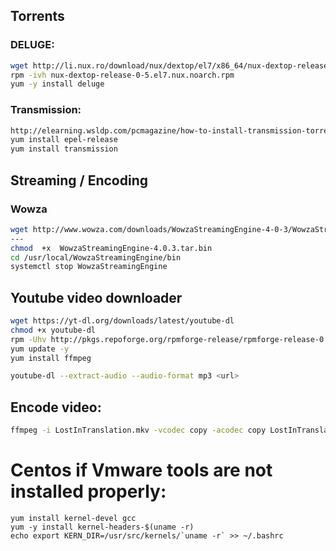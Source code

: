 
## Torrents
### DELUGE:
```bash
wget http://li.nux.ro/download/nux/dextop/el7/x86_64/nux-dextop-release-0-5.el7.nux.noarch.rpm
rpm -ivh nux-dextop-release-0-5.el7.nux.noarch.rpm
yum -y install deluge
```

### Transmission:
```bash
http://elearning.wsldp.com/pcmagazine/how-to-install-transmission-torrent-on-centos-7/
yum install epel-release
yum install transmission
```

## Streaming / Encoding
### Wowza
```bash
wget http://www.wowza.com/downloads/WowzaStreamingEngine-4-0-3/WowzaStreamingEngine-4.0.3.tar.bin
---
chmod  +x  WowzaStreamingEngine-4.0.3.tar.bin
cd /usr/local/WowzaStreamingEngine/bin
systemctl stop WowzaStreamingEngine
```

## Youtube video downloader
```bash
wget https://yt-dl.org/downloads/latest/youtube-dl
chmod +x youtube-dl
rpm -Uhv http://pkgs.repoforge.org/rpmforge-release/rpmforge-release-0.5.3-1.el7.rf.x86_64.rpm
yum update -y
yum install ffmpeg

youtube-dl --extract-audio --audio-format mp3 <url>
```

## Encode video:
```bash
ffmpeg -i LostInTranslation.mkv -vcodec copy -acodec copy LostInTranslation.mp4
```

# Centos if Vmware tools are not installed properly:
```
yum install kernel-devel gcc
yum -y install kernel-headers-$(uname -r)
echo export KERN_DIR=/usr/src/kernels/`uname -r` >> ~/.bashrc
```